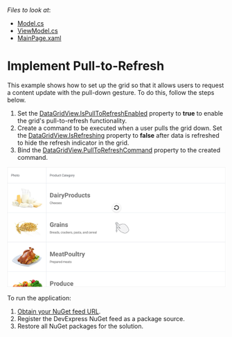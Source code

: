 <!-- default file list -->
*Files to look at*:

* [Model.cs](./DataGridView_PullToRefresh/Model.cs)
* [ViewModel.cs](./DataGridView_PullToRefresh/ViewModel.cs)
* [MainPage.xaml](./DataGridView_PullToRefresh/MainPage.xaml)
<!-- default file list end -->
# Implement Pull-to-Refresh

This example shows how to set up the grid so that it allows users to request a content update with the pull-down gesture. To do this, follow the steps below.

1. Set the [DataGridView.IsPullToRefreshEnabled](https://docs.devexpress.com/MobileControls/DevExpress.XamarinForms.DataGrid.DataGridView.IsPullToRefreshEnabled) property to **true** to enable the grid's pull-to-refresh functionality.  
2. Create a command to be executed when a user pulls the grid down. Set the [DataGridView.IsRefreshing](https://docs.devexpress.com/MobileControls/DevExpress.XamarinForms.DataGrid.DataGridView.IsRefreshing) property to **false** after data is refreshed to hide the refresh indicator in the grid.  
3. Bind the [DataGridView.PullToRefreshCommand](https://docs.devexpress.com/MobileControls/DevExpress.XamarinForms.DataGrid.DataGridView.PullToRefreshCommand) property to the created command.  

<img src="./img/grid-pull-to-refresh.png"/>

To run the application:
1. [Obtain your NuGet feed URL](http://docs.devexpress.com/GeneralInformation/116042/installation/install-devexpress-controls-using-nuget-packages/obtain-your-nuget-feed-url).
2. Register the DevExpress NuGet feed as a package source.
3. Restore all NuGet packages for the solution.
